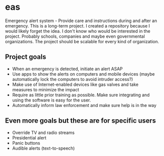 # eas
Emergency alert system - Provide care and instructions during and after an emergency.
This is a long-term project. I created a repository because I would likely forget the idea.
I don't know who would be interested in the project. Probably schools, companies and maybe even governmental organizations. The project should be scalable for every kind of organization.

## Project goals
* When an emergency is detected, initiate an alert ASAP
* Use apps to show the alerts on computers and mobile devices (maybe automatically lock the computers to avoid intruder access?)
* Make use of Internet-enabled devices like gas valves and take measures to minimize the impact
* Require as little prior training as possible. Make sure integrating and using the software is easy for the user.
* Automatically inform law enforcement and make sure help is in the way

## Even more goals but these are for specific users
* Override TV and radio streams
* Presidential alert
* Panic buttons
* Audible alerts (text-to-speech)
